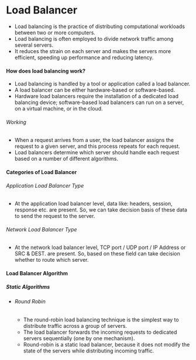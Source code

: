 # Load Balancer

- Load balancing is the practice of distributing computational workloads between two or more computers.
- Load balancing is often employed to divide network traffic among several servers.
- It reduces the strain on each server and makes the servers more efficient, speeding up performance and reducing latency.


#### How does load balancing work?

- Load balancing is handled by a tool or application called a load balancer.
- A load balancer can be either hardware-based or software-based.
- Hardware load balancers require the installation of a dedicated load balancing device; software-based load balancers can run on a server, on a virtual machine, or in the cloud.

###### Working

- When a request arrives from a user, the load balancer assigns the request to a given server, and this process repeats for each request.
- Load balancers determine which server should handle each request based on a number of different algorithms.


#### Categories of Load Balancer

###### Application Load Balancer Type

- At the application load balancer level, data like: headers, session, response etc. are present. So, we can take decision basis of these data to send the request to the server.

###### Network Load Balancer Type

- At the network load balancer level, TCP port / UDP port / IP Address or SRC & DEST. are present. So, based on these field can take decision whether to route which server.

#### Load Balancer Algorithm

##### Static Algorithms

- ###### Round Robin
  - The round-robin load balancing technique is the simplest way to distribute traffic across a group of servers.
  - The load balancer forwards the incoming requests to dedicated servers sequentially (one by one mechanism).
  - Round-robin is a static load balancer, because it does not modify the state of the servers while distributing incoming traffic.
